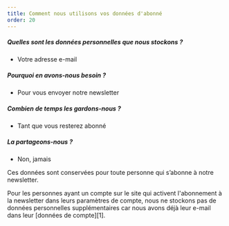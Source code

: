 ```yaml
---
title: Comment nous utilisons vos données d'abonné
order: 20
---
```


##### Quelles sont les données personnelles que nous stockons ?

-   Votre adresse e-mail

##### Pourquoi en avons-nous besoin ?

-   Pour vous envoyer notre newsletter

##### Combien de temps les gardons-nous ?

-   Tant que vous resterez abonné

##### La partageons-nous ?

-   Non, jamais

<Note> 

Ces données sont conservées pour toute personne qui s’abonne à notre newsletter.

Pour les personnes ayant un compte sur le site qui activent l'abonnement à la newsletter dans leurs paramètres de compte, nous ne stockons pas de données personnelles supplémentaires car nous avons déjà leur e-mail dans leur \[données de compte]\[1].

</Note>
